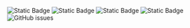 ![Static Badge](https://img.shields.io/badge/blacklists-60-000000) ![Static Badge](https://img.shields.io/badge/blacklisted-2781999-cc0000) ![Static Badge](https://img.shields.io/badge/whitelisted-2245-00CC00) ![Static Badge](https://img.shields.io/badge/streaming_blacklist-28107-000000) ![GitHub issues](https://img.shields.io/github/issues/fabriziosalmi/blacklists)
